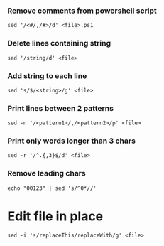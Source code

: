 ### Remove comments from powershell script
```
sed '/<#/,/#>/d' <file>.ps1
```

### Delete lines containing string
```
sed '/string/d' <file>
```

### Add string to each line
```
sed 's/$/<string>/g' <file>
```

### Print lines between 2 patterns
```
sed -n '/<pattern1>/,/<pattern2>/p' <file>
```

### Print only words longer than 3 chars
```
sed -r '/^.{,3}$/d' <file>
```

### Remove leading chars
```
echo "00123" | sed 's/^0*//'
```

# Edit file in place
```
sed -i 's/replaceThis/replaceWith/g' <file>
```

